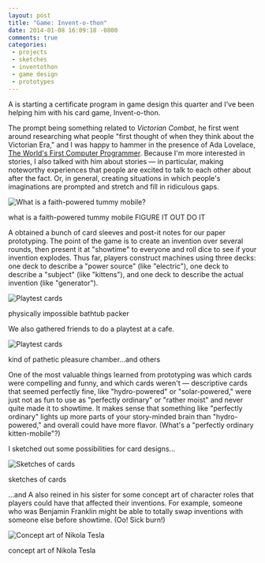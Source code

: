 ```yaml
---
layout: post
title: "Game: Invent-o-thon"
date: 2014-01-08 16:09:18 -0800
comments: true
categories: 
 - projects
 - sketches
 - inventothon
 - game design
 - prototypes
---
```


A is starting a certificate program in game design this quarter and I've been helping him with his card game, Invent-o-thon.

The prompt being something related to *Victorian Combat*, he first went around researching what people "first thought of when they think about the Victorian Era," and I was happy to hammer in the presence of Ada Lovelace, <a href="http://en.wikipedia.org/wiki/Ada_Lovelace">The World's First Computer Programmer</a>. Because I'm more interested in stories, I also talked with him about stories — in particular, making noteworthy experiences that people are excited to talk to each other about after the fact. Or, in general, creating situations in which people's imaginations are prompted and stretch and fill in ridiculous gaps.

<img class="book-cover" src="{{ root_url}}/images/inventothon/playtest1.jpg" alt="What is a faith-powered tummy mobile?"/>
<p class="caption">what is a faith-powered tummy mobile FIGURE IT OUT DO IT</p>

A obtained a bunch of card sleeves and post-it notes for our paper prototyping. The point of the game is to create an invention over several rounds, then present it at "showtime" to everyone and roll dice to see if your invention explodes. Thus far, players construct machines using three decks: one deck to describe a "power source" (like "electric"), one deck to describe a "subject" (like "kittens"), and one deck to describe the actual invention (like "generator").

<img class="book-cover" src="{{ root_url}}/images/inventothon/playtest1_cards.JPG" alt="Playtest cards"/>
<p class="caption">physically impossible bathtub packer</p>

We also gathered friends to do a playtest at a cafe.

<img class="book-cover" src="{{ root_url}}/images/inventothon/playtest2.jpg" alt="Playtest cards"/>
<p class="caption">kind of pathetic pleasure chamber...and others</p>

One of the most valuable things learned from prototyping was which cards were compelling and funny, and which cards weren't — descriptive cards that seemed perfectly fine, like "hydro-powered" or "solar-powered," were just not as fun to use as "perfectly ordinary" or "rather moist" and never quite made it to showtime. It makes sense that something like "perfectly ordinary" lights up more parts of your story-minded brain than "hydro-powered," and overall could have more flavor. (What's a "perfectly ordinary kitten-mobile"?)

I sketched out some possibilities for card designs...

<img class="book-cover" src="{{ root_url}}/images/inventothon/cardsketch.jpg" alt="Sketches of cards"/>
<p class="caption">sketches of cards</p>

...and A also reined in his sister for some concept art of character roles that players could have that affected their inventions. For example, someone who was Benjamin Franklin might be able to totally swap inventions with someone else before showtime. (Oo! Sick burn!)

<img class="book-cover" src="{{ root_url}}/images/inventothon/concept.jpg" alt="Concept art of Nikola Tesla"/>
<p class="caption">concept art of Nikola Tesla</p> 
